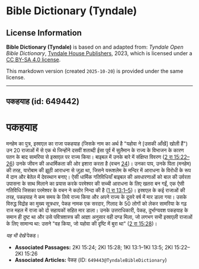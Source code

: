 # Bible Dictionary (Tyndale)

## License Information

**Bible Dictionary (Tyndale)** is based on and adapted from: _Tyndale Open Bible Dictionary_, [Tyndale House Publishers](https://tyndaleopenresources.com/), 2023, which is licensed under a [CC BY-SA 4.0 license](https://creativecommons.org/licenses/by-sa/4.0/legalcode.en).

This markdown version (created `2025-10-20`) is provided under the same license.



--------------------------------

## पकहयाह (id: 649442)

पकहयाह
======

मनहेम का पुत्र, इस्राएल का राजा पकहयाह (जिसके नाम का अर्थ है "यहोवा ने \[उसकी आँखें] खोली हैं") उन 20 राजाओं में से एक थे जिन्होंने दसवीं शताब्दी ईसा पूर्व में सुलैमान के राज्य के विभाजन के कारण पतन के बाद सामरिया से इस्राएल पर राज्य किया। बाइबल में उनके बारे में संक्षिप्त विवरण ([2 रा 15:22–26](https://ref.ly/2Kgs15:22-2Kgs15:26)) उनके जीवन की अधार्मिकता की ओर इशारा करता है (वचन [24](https://ref.ly/2Kgs15:24))। उनका पाप, उनके पिता (मनहेम) की तरह, यारोबाम की झूठी आराधना से जुड़ा था, जिसने यरूशलेम के मन्दिर में आराधना के विरोधी के रूप में दान और बेतेल में देवस्थान बनाए। ऐसी धार्मिक गतिविधियाँ बाइबल की अवधारणाओं को बाल की उर्वरता उपासना के साथ मिलाने का प्रयास करके परमेश्वर की सच्ची आराधना के लिए खतरा बन गईं, एक ऐसी गतिविधि जिसका परमेश्वर के वचन ने कठोर निन्दा की है ([1 रा 13:1–5](https://ref.ly/1Kgs13:1-1Kgs13:5))। इस्राएल के कई राजाओं की तरह, पकहयाह ने कम समय के लिये राज्य किया और अपने राज्य के दूसरे वर्ष में मार डाला गया। उसके विरुद्ध विद्रोह का मुख्य सूत्रधार, पेकह नामक एक सरदार, गिलाद के 50 लोगों को लेकर सामरिया के गढ़ राज महल में राजा को दो सहायकों सहित मार डाला। उनके उत्तराधिकारी, पेकह, दुर्भाग्यवश पकहयाह के समान ही दुष्ट था और उसे पवित्रशास्त्र की आज्ञा अनुसार वही दण्ड मिला, जो लगभग सभी इस्राएली राजाओं के लिए सामान्य था: उसने "वह किया, जो यहोवा की दृष्टि में बुरा था" ([2 रा 15:28](https://ref.ly/2Kgs15:28))।

*यह भी देखें* पेकह।

* **Associated Passages:** 2KI 15:24; 2KI 15:28; 1KI 13:1–1KI 13:5; 2KI 15:22–2KI 15:26
* **Associated Articles:** पेकह (ID: `649443@TyndaleBibleDictionary`)


